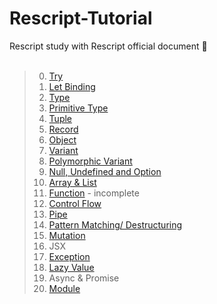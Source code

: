 # Rescript-Tutorial
Rescript study with Rescript official document 📑
</br></br>
> 0. [Try](https://github.com/mauv2sky/Rescript-Tutorial/blob/main/src/0_Try/fibonacci.res)
> 1. [Let Binding](https://github.com/mauv2sky/Rescript-Tutorial/blob/main/src/1_LetBinding/example.res)
> 2. [Type](https://github.com/mauv2sky/Rescript-Tutorial/blob/main/src/2_Type/summary.res)
> 3. [Primitive Type](https://github.com/mauv2sky/Rescript-Tutorial/blob/main/src/3_Primitive_Types/primitive_type.res)
> 4. [Tuple](https://github.com/mauv2sky/Rescript-Tutorial/blob/main/src/4_Tuple/tuple_summary.res)
> 5. [Record](https://github.com/mauv2sky/Rescript-Tutorial/blob/main/src/5_Record/record_summary.res)
> 6. [Object](https://github.com/mauv2sky/Rescript-Tutorial/blob/main/src/6_Object/object_summary.res)
> 7. [Variant](https://github.com/mauv2sky/Rescript-Tutorial/blob/main/src/7_Variant/variant.res)
> 8. [Polymorphic Variant](https://github.com/mauv2sky/Rescript-Tutorial/blob/main/src/8_Polymorphic_Variant/polymorphic_variant.res)
> 9. [Null, Undefined and Option](https://github.com/mauv2sky/Rescript-Tutorial/blob/main/src/9_Null_Undefined_Option/null_undefined.res)
> 10. [Array & List](https://github.com/mauv2sky/Rescript-Tutorial/blob/main/src/10_Array_and_List/array_and_list.res)
> 11. [Function](https://github.com/mauv2sky/Rescript-Tutorial/blob/main/src/11_Function/function.res) - incomplete
> 12. [Control Flow](https://github.com/mauv2sky/Rescript-Tutorial/blob/main/src/12_Control_Flow/control_flow.res)
> 13. [Pipe](https://github.com/mauv2sky/Rescript-Tutorial/blob/main/src/13_Pipe/pipe.res)
> 14. [Pattern Matching/ Destructuring](https://github.com/mauv2sky/Rescript-Tutorial/blob/main/src/14_PatternMatching_Destructuring/patternMatching_destructuring.res)
> 15. [Mutation](https://github.com/mauv2sky/Rescript-Tutorial/blob/main/src/15_Mutation/mutation.res)
> 16. JSX
> 17. [Exception](https://github.com/mauv2sky/Rescript-Tutorial/blob/main/src/17_Exception/exception.res)
> 18. [Lazy Value](https://github.com/mauv2sky/Rescript-Tutorial/blob/main/src/18_Lazy_Value/lazyValue.res)
> 19. Async & Promise
> 20. [Module](https://github.com/mauv2sky/Rescript-Tutorial/blob/main/src/20_Module/module.res)
